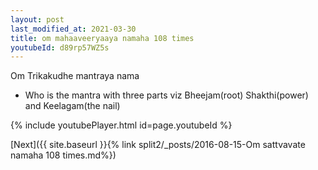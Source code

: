 ```yaml
---
layout: post
last_modified_at: 2021-03-30
title: om mahaaveeryaaya namaha 108 times
youtubeId: d89rp57WZ5s
---
```

 
 
Om Trikakudhe mantraya nama 
 
 -  Who is the mantra with three parts viz Bheejam(root)  Shakthi(power) and Keelagam(the nail) 
 
  
 
  
 
 
 
 
 
 


{% include youtubePlayer.html id=page.youtubeId %}
 
[Next]({{ site.baseurl }}{% link  split2/_posts/2016-08-15-Om sattvavate namaha 108 times.md%})
 
